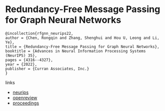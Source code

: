 # Redundancy-Free Message Passing for Graph Neural Networks

```
@incollection{rfgnn_neurips22,
author = {Chen, Rongqin and Zhang, Shenghui and Hou U, Leong and Li, Ye},
title = {Redundancy-Free Message Passing for Graph Neural Networks},
booktitle = {Advances in Neural Information Processing Systems (NeurIPS) 35},
pages = {4316--4327},
year = {2022},
publisher = {Curran Associates, Inc.}
}
```

links
- [neurips](https://nips.cc/Conferences/2022/Schedule?showEvent=53713)
- [openreview](https://openreview.net/forum?id=jwVZZzzNKkW)
- [proceedings](https://papers.nips.cc//paper_files/paper/2022/hash/1bd6f17639876b4856026744932ec76f-Abstract-Conference.html)
